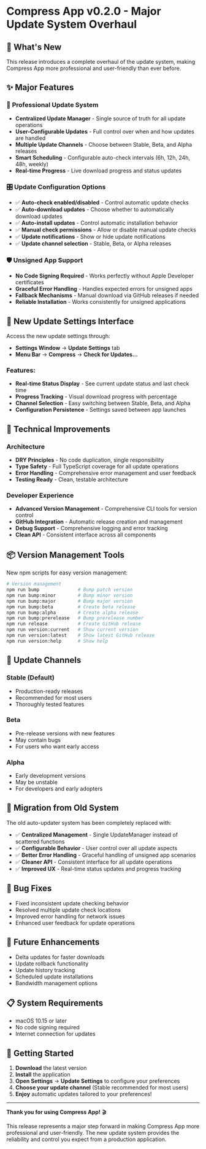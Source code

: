 # Compress App v0.2.0 - Major Update System Overhaul

## 🎉 What's New

This release introduces a complete overhaul of the update system, making Compress App more professional and user-friendly than ever before.

## ✨ Major Features

### 🔄 **Professional Update System**
- **Centralized Update Manager** - Single source of truth for all update operations
- **User-Configurable Updates** - Full control over when and how updates are handled
- **Multiple Update Channels** - Choose between Stable, Beta, and Alpha releases
- **Smart Scheduling** - Configurable auto-check intervals (6h, 12h, 24h, 48h, weekly)
- **Real-time Progress** - Live download progress and status updates

### 🎛️ **Update Configuration Options**
- ✅ **Auto-check enabled/disabled** - Control automatic update checks
- ✅ **Auto-download updates** - Choose whether to automatically download updates
- ✅ **Auto-install updates** - Control automatic installation behavior
- ✅ **Manual check permissions** - Allow or disable manual update checks
- ✅ **Update notifications** - Show or hide update notifications
- ✅ **Update channel selection** - Stable, Beta, or Alpha releases

### 🛡️ **Unsigned App Support**
- **No Code Signing Required** - Works perfectly without Apple Developer certificates
- **Graceful Error Handling** - Handles expected errors for unsigned apps
- **Fallback Mechanisms** - Manual download via GitHub releases if needed
- **Reliable Installation** - Works consistently for unsigned applications

## 🚀 **New Update Settings Interface**

Access the new update settings through:
- **Settings Window** → **Update Settings** tab
- **Menu Bar** → **Compress** → **Check for Updates...**

### **Features:**
- **Real-time Status Display** - See current update status and last check time
- **Progress Tracking** - Visual download progress with percentage
- **Channel Selection** - Easy switching between Stable, Beta, and Alpha
- **Configuration Persistence** - Settings saved between app launches

## 🔧 **Technical Improvements**

### **Architecture**
- **DRY Principles** - No code duplication, single responsibility
- **Type Safety** - Full TypeScript coverage for all update operations
- **Error Handling** - Comprehensive error management and user feedback
- **Testing Ready** - Clean, testable architecture

### **Developer Experience**
- **Advanced Version Management** - Comprehensive CLI tools for version control
- **GitHub Integration** - Automatic release creation and management
- **Debug Support** - Comprehensive logging and error tracking
- **Clean API** - Consistent interface across all components

## 📦 **Version Management Tools**

New npm scripts for easy version management:

```bash
# Version management
npm run bump              # Bump patch version
npm run bump:minor        # Bump minor version  
npm run bump:major        # Bump major version
npm run bump:beta         # Create beta release
npm run bump:alpha        # Create alpha release
npm run bump:prerelease   # Bump prerelease number
npm run release           # Create GitHub release
npm run version:current   # Show current version
npm run version:latest    # Show latest GitHub release
npm run version:help      # Show help
```

## 🎯 **Update Channels**

### **Stable (Default)**
- Production-ready releases
- Recommended for most users
- Thoroughly tested features

### **Beta**
- Pre-release versions with new features
- May contain bugs
- For users who want early access

### **Alpha**
- Early development versions
- May be unstable
- For developers and early adopters

## 🔄 **Migration from Old System**

The old auto-updater system has been completely replaced with:
- ✅ **Centralized Management** - Single UpdateManager instead of scattered functions
- ✅ **Configurable Behavior** - User control over all update aspects
- ✅ **Better Error Handling** - Graceful handling of unsigned app scenarios
- ✅ **Cleaner API** - Consistent interface for all update operations
- ✅ **Improved UX** - Real-time status updates and progress tracking

## 🐛 **Bug Fixes**
- Fixed inconsistent update checking behavior
- Resolved multiple update check locations
- Improved error handling for network issues
- Enhanced user feedback for update operations

## 🔮 **Future Enhancements**
- Delta updates for faster downloads
- Update rollback functionality
- Update history tracking
- Scheduled update installations
- Bandwidth management options

## 📋 **System Requirements**
- macOS 10.15 or later
- No code signing required
- Internet connection for updates

## 🎉 **Getting Started**

1. **Download** the latest version
2. **Install** the application
3. **Open Settings** → **Update Settings** to configure your preferences
4. **Choose your update channel** (Stable recommended for most users)
5. **Enjoy** automatic updates tailored to your preferences!

---

**Thank you for using Compress App!** 🎬

This release represents a major step forward in making Compress App more professional and user-friendly. The new update system provides the reliability and control you expect from a production application.
